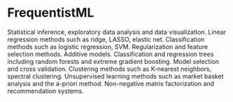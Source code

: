 # FrequentistML

Statistical inference, exploratory data analysis and data visualization. Linear regression methods such as ridge, LASSO, elastic net. Classification methods such as logistic regression, SVM. Regularization and feature selection methods. Additive models. Classification and regression trees including random forests and extreme gradient boosting. Model selection and cross validation. Clustering methods such as K-nearest neighbors, spectral clustering. Unsupervised learning methods such as market basket analysis and the a-priori method. Non-negative matrix factorization and recommendation systems.
